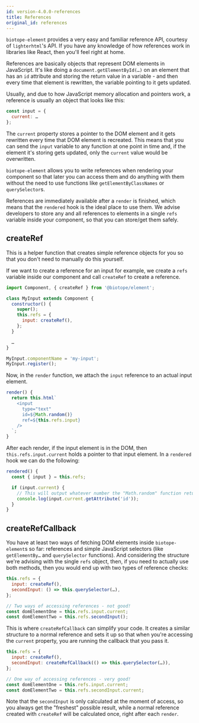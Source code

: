 ```yaml
---
id: version-4.0.0-references
title: References
original_id: references
---
```


`biotope-element` provides a very easy and familiar reference API, courtesy of `lighterhtml`'s API.
If you have any knowledge of how references work in libraries like React, then you'll feel right at
home.

References are basically objects that represent DOM elements in JavaScript. It's like doing a `document.getElementById(…)`
on an element that has an `id` attribute and storing the return value in a variable - and then
every time that element is rewritten, the variable pointing to it gets updated.

Usually, and due to how JavaScript memory allocation and pointers work, a reference is usually an
object that looks like this:

```javascript
const input = {
  current: …
};
```

The `current` property stores a pointer to the DOM element and it gets rewritten every time that
DOM element is recreated. This means that you can send the `input` variable to any function at one
point in time and, if the element it's storing gets updated, only the `current` value would be
overwritten.

`biotope-element` allows you to write references when rendering your component so that later you can
access them and do anything with them without the need to use functions like `getElementByClassNames`
or `querySelector`s.

References are immediately available after a `render` is finished, which means that the `rendered`
hook is the ideal place to use them. We advise developers to store any and all references to
elements in a single `refs` variable inside your component, so that you can store/get them safely.

## createRef
This is a helper function that creates simple reference objects for you so that you don't need to
manually do this yourself.

If we want to create a reference for an input for example, we create a `refs` variable inside our
component and call `createRef` to create a reference.

```javascript
import Component, { createRef } from '@biotope/element';

class MyInput extends Component {
  constructor() {
    super();
    this.refs = {
      input: createRef(),
    };
  }

  …
}

MyInput.componentName = 'my-input';
MyInput.register();
```

Now, in the `render` function, we attach the `input` reference to an actual input element.

```javascript
render() {
  return this.html`
    <input
      type="text"
      id=${Math.random()}
      ref=${this.refs.input}
    />
  `;
}
```

After each render, if the input element is in the DOM, then `this.refs.input.current` holds a
pointer to that input element. In a `rendered` hook we can do the following:

```javascript
rendered() {
  const { input } = this.refs;

  if (input.current) {
    // This will output whatever number the "Math.random" function returned
    console.log(input.current.getAttribute('id'));
  }
}
```

## createRefCallback
You have at least two ways of fetching DOM elements inside `biotope-element`s so far: references and
simple JavaScript selectors (like `getElementBy…` and `querySelector` functions). And considering
the structure we're advising with the single `refs` object, then, if you need to actually use both
methods, then you would end up with two types of reference checks:

```javascript
this.refs = {
  input: createRef(),
  secondInput: () => this.querySelector(…),
};

// Two ways of accessing references - not good!
const domElementOne = this.refs.input.current;
const domElementTwo = this.refs.secondInput();
```

This is where `createRefCallback` can simplify your code. It creates a similar structure to a normal
reference and sets it up so that when you're accessing the `current` property, you are running the
callback that you pass it.

```javascript
this.refs = {
  input: createRef(),
  secondInput: createRefCallback(() => this.querySelector(…)),
};

// One way of accessing references - very good!
const domElementOne = this.refs.input.current;
const domElementTwo = this.refs.secondInput.current;
```

Note that the `secondInput` is only calculated at the moment of access, so you always get the
"freshest" possible result, while a normal reference created with `createRef` will be calculated
once, right after each `render`.
